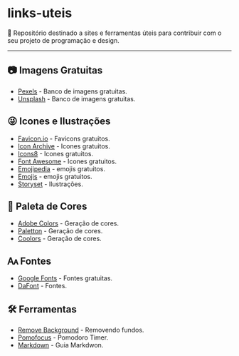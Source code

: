 # links-uteis
🔗 Repositório destinado a sites e ferramentas úteis para contribuir com o seu projeto de programação e design. 
<hr>
<h2>📷 Imagens Gratuitas</h2>
<ul>
  <li><a href="https://www.pexels.com/">Pexels</a> - Banco de imagens gratuitas.</li>
  <li><a href="https://unsplash.com/">Unsplash</a> - Banco de imagens gratuitas.</li>
</ul>

<h2>😜 Icones e Ilustrações</h2>
<ul>
  <li><a href="https://favicon.io/">Favicon.io</a> - Favicons gratuitos.</li>
  <li><a href="https://iconarchive.com/">Icon Archive</a> - Icones gratuitos.</li>
  <li><a href="https://icons8.com.br/">Icons8</a> - Icones gratuitos.</li>
  <li><a href="https://fontawesome.com/icons">Font Awesome</a> - Icones gratuitos.</li>
  <li><a href="https://emojipedia.org/">Emojipedia</a> - emojis gratuitos.</li>
  <li><a href="https://unicode.org/emoji/charts/full-emoji-list.html">Emojis</a> - emojis gratuitos.</li>
  <li><a href="https://storyset.com/">Storyset</a> - Ilustrações.</li>
</ul>

<h2>🎨 Paleta de Cores</h2>
<ul>
  <li><a href="https://color.adobe.com/pt/create/color-wheel/%22">Adobe Colors</a> - Geração de cores.</li>
  <li><a href="https://paletton.com/">Paletton</a> - Geração de cores.</li>
  <li><a href="https://coolors.co/">Coolors</a> - Geração de cores.</li>
</ul>

<h2>🗛 Fontes</h2>
<ul>
  <li><a href="https://fonts.google.com/">Google Fonts</a> - Fontes gratuitas.</li>
  <li><a href="https://www.dafont.com/pt/">DaFont</a> - Fontes.</li>
</ul>

<h2>🛠️ Ferramentas</h2>
<ul>
  <li><a href="https://www.remove.bg/pt-br">Remove Background</a> - Removendo fundos.</li>
  <li><a href="https://pomofocus.io/">Pomofocus</a> - Pomodoro Timer.</li>
  <li><a href="https://docs.github.com/pt/get-started/writing-on-github/getting-started-with-writing-and-formatting-on-github/basic-writing-and-formatting-syntax">Markdown</a> - Guia Markdwon.</li>
</ul>
